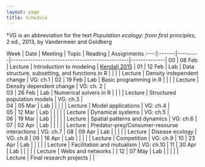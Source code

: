 ```yaml
---
layout: page
title: Schedule
---
```


<style>
.content {
  padding-top:    4rem;
  padding-bottom: 4rem;
}

@media (min-width: 48em) {
  .content {
    max-width: 50rem;
    margin-left: 20rem;
    margin-right: 2rem;
  }
}

@media (min-width: 64em) {
  .content {
    margin-left: 22rem;
    margin-right: 4rem;
  }
}
</style>

&#8224;VG is an abbreviation for the text *Population ecology: from first principles*, 2 ed., 2013, by Vandermeer and Goldberg

Week |  Date  | Meeting |     Topic                                      | Reading      | Assignments 
:---:|:------:|---------|------------------------------------------------|--------------|
00   | 08 Feb | Lecture | Introduction to modeling                       | [Kendall 2015](http://onlinelibrary.wiley.com/doi/10.1890/14-2080.1/abstract) |
01   | 12 Feb |   Lab   | Data structure, subsetting, and functions in R |              |
     |        | Lecture | Density independent change                     | VG: ch.1     | 
02   | 19 Feb |   Lab   | Basic programming in R                         |          	|
     |        | Lecture | Density dependent change                       | VG: ch. 2    |  
03   | 26 Feb |   Lab   | Numerical solvers in R                         |              |
     |        | Lecture | Structured population models                   | VG: ch.3     |  
04   | 05 Mar |   Lab   |           			               	         |              |
     |        | Lecture | Model applications                             | VG: ch.4     |  
05   | 12 Mar |   Lab   |           		               		         |              |
     |        | Lecture | Dynamical systems                              | VG: ch.5     |  
06   | 19 Mar |   Lab   |           				                     |              |
     |        | Lecture | Spatial patterns and dynamics                  | VG: ch.6     |  
07   | 02 Apr |   Lab   |           				                     |              |
     |        | Lecture | Predator-prey/Consumer-resourse interactions   | VG: ch.7     |
08   | 09 Apr |   Lab   |            				                     |              |
     |        | Lecture | Disease ecology			                     | VG: ch.8     |
09   | 16 Apr |   Lab   |           				                     |              |
     |        | Lecture | Competition  				                     | VG: ch.9     |
10   | 23 Apr |   Lab   |           				                     |              |
     |        | Lecture | Facilitation and mutualism                     | VG: ch.10    |
11   | 30 Apr |   Lab   |           				                     |              |
     |        | Lecture | Webs and networks			                     |              |
12   | 07 May |   Lab   |           				                     |              |
     |        | Lecture | Final research projects 	                     |              |
